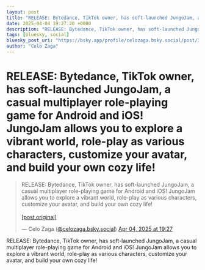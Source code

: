 ```yaml
---
layout: post
title: "RELEASE: Bytedance, TikTok owner, has soft-launched JungoJam, a casual multiplayer role-playing game for Android and iOS! JungoJam allows you to explore a vibrant world, role-play as various characters, customize your avatar, and build your own cozy life!"
date: 2025-04-04 19:27:20 +0000
description: "RELEASE: Bytedance, TikTok owner, has soft-launched JungoJam, a casual multiplayer role-playing game for Android and iOS! JungoJam allows you to explore..."
tags: [bluesky, social]
bluesky_post_uri: "https://bsky.app/profile/celozaga.bsky.social/post/3llz5jxlohs2m"
author: "Celo Zaga"
---
```


<h1 class="bluesky-post-title">RELEASE: Bytedance, TikTok owner, has soft-launched JungoJam, a casual multiplayer role-playing game for Android and iOS! JungoJam allows you to explore a vibrant world, role-play as various characters, customize your avatar, and build your own cozy life!</h1>


<blockquote class="bluesky-embed" data-bluesky-uri="at://did:plc:lmh6rennptq77inaztnovw4b/app.bsky.feed.post/3llz5jxlohs2m" data-bluesky-embed-color-mode="system">
<p lang="">RELEASE: Bytedance, TikTok owner, has soft-launched JungoJam, a casual multiplayer role-playing game for Android and iOS! JungoJam allows you to explore a vibrant world, role-play as various characters, customize your avatar, and build your own cozy life!<br><br><a href="https://bsky.app/profile/celozaga.bsky.social/post/3llz5jxlohs2m">[post original]</a></p>
&mdash; Celo Zaga (<a href="https://bsky.app/profile/did:plc:lmh6rennptq77inaztnovw4b">@celozaga.bsky.social</a>) <a href="https://bsky.app/profile/celozaga.bsky.social/post/3llz5jxlohs2m">Apr 04, 2025 at 19:27</a>
</blockquote>
<script async src="https://embed.bsky.app/static/embed.js" charset="utf-8"></script>


<p class="bluesky-post-description">RELEASE: Bytedance, TikTok owner, has soft-launched JungoJam, a casual multiplayer role-playing game for Android and iOS! JungoJam allows you to explore a vibrant world, role-play as various characters, customize your avatar, and build your own cozy life!</p>
